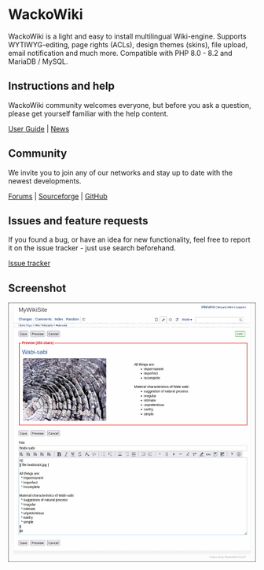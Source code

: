 # WackoWiki

WackoWiki is a light and easy to install multilingual Wiki-engine. 
Supports WYTIWYG-editing, page rights (ACLs), design themes (skins), file upload, email notification and much more. Compatible with PHP 8.0 - 8.2 and MariaDB / MySQL.

## Instructions and help

WackoWiki community welcomes everyone, but before you ask a question, please get yourself familiar with the help content.

[User Guide](https://wackowiki.org/doc/Doc/English) | [News](https://wackowiki.org/doc/News)

## Community

We invite you to join any of our networks and stay up to date with the newest developments.

[Forums](https://wackowiki.org/doc/Forum) | [Sourceforge](https://sourceforge.net/projects/wackowiki/) | [GitHub](https://github.com/WackoWiki)

## Issues and feature requests

If you found a bug, or have an idea for new functionality, feel free to report it on the issue tracker - just use search beforehand.

[Issue tracker](https://wackowiki.org/bugs)

## Screenshot

![Example Image](readme.jpg "Example")
